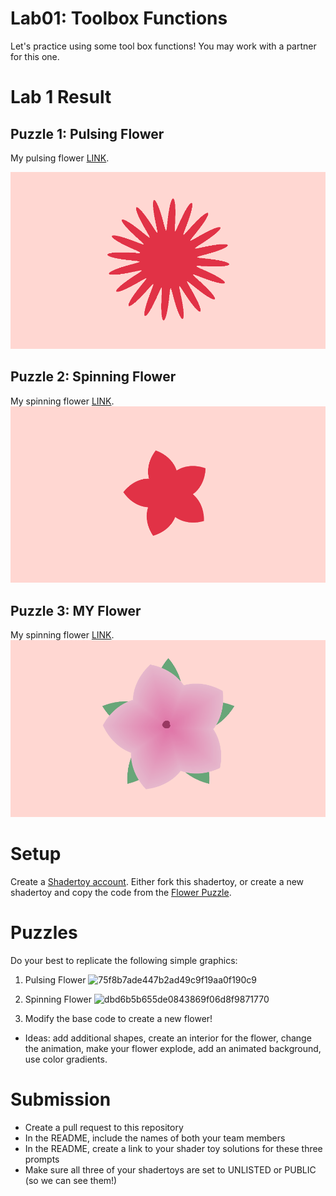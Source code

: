 # Lab01: Toolbox Functions

Let's practice using some tool box functions! You may work with a partner for this one.

# Lab 1 Result

## Puzzle 1: Pulsing Flower

My pulsing flower [LINK](https://www.shadertoy.com/view/XXscDr).

![](pulsing.gif)


## Puzzle 2: Spinning Flower

My spinning flower [LINK](https://www.shadertoy.com/view/l3syDn).
![](spinning.gif)

## Puzzle 3: MY Flower

My spinning flower [LINK](https://www.shadertoy.com/view/X3fcD8).
![](custom.gif)



# Setup 

Create a [Shadertoy account](https://www.shadertoy.com/). Either fork this shadertoy, or create a new shadertoy and copy the code from the [Flower Puzzle](https://www.shadertoy.com/view/NsVBzy).

# Puzzles

Do your best to replicate the following simple graphics:

1. Pulsing Flower
![75f8b7ade447b2ad49c9f19aa0f190c9](https://user-images.githubusercontent.com/1758825/133500768-45b053c2-1885-4108-84a8-4cbf3f10318d.gif)

2. Spinning Flower
![dbd6b5b655de0843869f06d8f9871770](https://user-images.githubusercontent.com/1758825/133485625-8385c7ca-6015-4809-b8ad-3311df071889.gif)

3. Modify the base code to create a new flower!
- Ideas: add additional shapes, create an interior for the flower, change the animation, make your flower explode, add an animated background, use color gradients.

# Submission
- Create a pull request to this repository
- In the README, include the names of both your team members
- In the README, create a link to your shader toy solutions for these three prompts
- Make sure all three of your shadertoys are set to UNLISTED or PUBLIC (so we can see them!)
